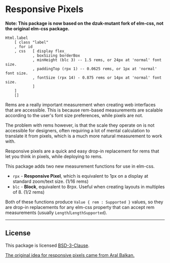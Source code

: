 # Responsive Pixels

**Note: This package is now based on the dzuk-mutant fork of elm-css, not the original elm-css package.**

```
Html.label
    [ class "label"
    , for id
    , css   [ display flex_
            , boxSizing borderBox
            , minHeight (blc 3) -- 1.5 rems, or 24px at 'normal' font size.
            , paddingTop (rpx 1) -- 0.0625 rems, or 1px at 'normal' font size.
            , fontSize (rpx 14) - 0.875 rems or 14px at 'normal' font size.
            ]
    ]
    []
```

Rems are a really important measurement when creating web
interfaces that are accessible. This is because rem-based
measurements are scalable according to the user's font size
preferences, while pixels are not.

The problem with rems however, is that the scale they operate
on is not accessible for designers, often requiring a lot of
mental calculation to translate it from pixels, which is a
much more natural measurement to work with.

Responsive pixels are a quick and easy drop-in replacement for
rems that let you think in pixels, while deploying to rems.

This package adds two new measurement functions for use in elm-css.

- `rpx` - **Responsive Pixel**, which is equivalent to 1px on a display at standard zoom/text size. (1/16 rems)
- `blc` - **Block**, equivalent to 8rpx. Useful when creating layouts in multiples of 8. (1/2 rems)

Both of these functions produce `Value { rem : Supported }` values, so they are drop-in replacements for any elm-css property that can accept rem measurements (usually `Length`/`LengthSupported`).

---

## License

This package is licensed [BSD-3-Clause](license.md).

[The original idea for responsive pixels came from Aral Balkan.](https://ar.al/notes/responsive-pixels/)
